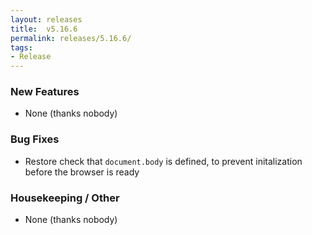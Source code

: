 ```yaml
---
layout: releases
title:  v5.16.6
permalink: releases/5.16.6/
tags:
- Release
---
```


### New Features

- None (thanks nobody)

### Bug Fixes

- Restore check that `document.body` is defined, to prevent initalization before the browser is ready

### Housekeeping / Other

- None (thanks nobody)
